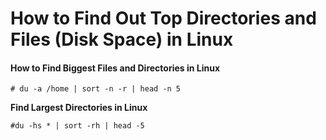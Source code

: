 # How to Find Out Top Directories and Files (Disk Space) in Linux

#### How to Find Biggest Files and Directories in Linux

```
# du -a /home | sort -n -r | head -n 5
```

**Find Largest Directories in Linux**

```
#du -hs * | sort -rh | head -5
```

